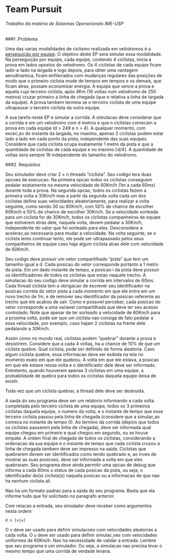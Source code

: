 # Team Pursuit

###### Trabalho da matéria de Sistemas Operacionais IME-USP

###1 .Problema

Uma das varias modalidades de ciclismo realizada em velódromos é a [perseguição por equipe](https://en.wikipedia.org/wiki/Team_pursuit). O objetivo deste EP sera simular essa modalidade. Na perseguição por equipe, cada equipe, contendo 4 ciclistas, inicia a prova em lados opostos do velodromo. Os 4 ciclistas de cada equipe ficam lado-a-lado na largada e logo depois, para obter uma vantagem aerodinamica, ficam enfileirados com mudanças regulares das posições de modo que o primeiro ciclista mude de tempos em tempos e os demais, que ficam atras, possam economizar energia. A equipe que vence a prova e aquela cujo terceiro ciclista, após 4Km (16 voltas num velodromo de 250 metros) cruzar primeiro a linha de chegada (que e relativa a linha de largada da equipe). A prova tambem termina se o terceiro ciclista de uma equipe ultrapassar o terceiro ciclista da outra equipe.

A sua tarefa neste EP e simular a corrida. A simulacao deve considerar que a corrida  e em um velodromo com d metros e que n ciclistas comecam a prova em cada equipe (d > 249 e n > 4). A qualquer momento, com excec¸ao do instante da largada, no maximo, apenas 2 ciclistas podem estar lado a lado em cada ponto da pista, independente das suas equipes. Considere que cada ciclista ocupa exatamente 1 metro da pista e que a quantidade de ciclistas de cada equipe e no maximo ⌈d/4⌉. A quantidade de voltas sera sempre 16 independente do tamanho do velodromo. 

###2 .Requisitos
 
Seu simulador deve criar 2 × n threads “ciclista”. Seu codigo tera duas opcoes de execucao. Na primeira opcao todos os ciclistas conseguem pedalar exatamente na mesma  velocidade de 60Km/h (1m a cada 60ms) durante toda a prova. Na segunda opcao, todos os ciclistas fazem a primeira volta a 30Km/h mas a partir da segunda volta cada um dos ciclistas define suas velocidades aleatoriamente, para realizar a volta seguinte, como sendo 30 ou 60Km/h, com 50% de chance de escolher 60Km/h e 50% de chance de escolher 30Km/h. Se a velocidade sorteada para um ciclista for de 30Km/h, todos os ciclistas companheiros de equipe que estiverem atras dele, naquela volta, devem pedalar a 30Km/h, independente do valor que foi sorteado para eles. Desconsidere a acelerac¸ao necessaria para mudar a velocidade. Na volta seguinte, se o ciclista lento continuar lento, ele pode ser ultrapassado pelos seus companheiros de equipe caso haja algum ciclista atras dele com velocidade de 60Km/h. 

Seu codigo deve possuir um vetor compartilhado “pista” que tem um tamanho igual a d. Cada posicao do vetor corresponde portanto a 1 metro da pista. Em um dado instante de tempo, a posicao i da pista deve possuir os identificadores de todos os ciclistas que estao naquele trecho. A simulacao do seu codigo deve simular a corrida em intervalos de 60ms. Cada thread ciclista tem a obrigacao de escrever seu identificador na posicao correta do vetor pista a cada momento em que ele entra em um novo trecho de 1m, e de remover seu identificador da posicao referente ao trecho que ele acabou de sair. Como e possıvel perceber, cada posicao do vetor corresponde a uma variavel compartilhada que deve ter seu acesso controlado. Note que apesar de ter sorteado a velocidade de 60Km/h para a proxima volta, pode ser que um ciclista nao consiga de fato pedalar a essa velocidade, por exemplo, caso hajam 2 ciclistas na frente dele pedalando a 30Km/h.

Assim como no mundo real, ciclistas podem “quebrar” durante a prova e desistirem. Considere que a cada 4 voltas, ha a chance de 10% de que um ciclista quebre. Qual ciclista, pode ser definido de forma aleatoria. Caso algum ciclista quebre, essa informacao deve ser exibida na tela no momento exato em que ele quebrou. A volta em que ele estava, a posicao em que ele estava nessa volta e o identificador dele deve ser informado. Entretanto, quando houverem apenas 3 ciclistas em uma equipe, a probabilidade de quebra para todos os ciclistas daquela equipe deixa de existir. 

Toda vez que um ciclista quebrar, a thread dele deve ser destruida.

A saıda do seu programa deve ser um relatorio informando a cada volta completada pelo terceiro ciclista de uma equipe, todos os 3 primeiros ciclistas daquela equipe, o numero da volta, e o instante de tempo que esse terceiro ciclista passou pela linha de chegada (considere que a simulac¸ao comeca no instante de tempo 0). Ao termino da corrida (depois que todos os ciclistas passarem pela linha de chegada), deve ser informada qual equipe chegou em primeiro e qual chegou em segundo, ou se houve empate. A ordem final de chegada de todos os ciclistas, considerando a ordenacao da sua equipe e o instante de tempo que cada ciclista cruzou a linha de chegada tambem deve ser impresso na saida. Ciclistas que quebrarem devem ser identificados como tendo quebrado e, ao inves de mostrar as suas posicoes, deve ser informada a volta em que eles quebraram. Seu programa deve ainda permitir uma opcao de debug que informa a cada 60ms o status de cada posicao da pista, ou seja, o identificador do(s) ciclista(s) naquela posicao ou a informacao de que nao ha nenhum ciclista ali.

Nao ha um formato padrao para a saida do seu programa. Basta que ela informe tudo que foi solicitado no paragrafo anterior.


Com relacao  a entrada, seu simulador deve receber como argumentos nesta ordem:

````shell
d n [v|u] 
`````

O v deve ser usado para definir simulacoes com velocidades aleatorias a cada volta. O  u deve ser usado para definir simulac¸oes com velocidades uniformes de 60Km/h. Nao ha necessidade de validar a entrada. Lembre que seu programa e um simulador. Ou seja, a simulacao nao precisa levar o mesmo tempo que uma corrida de verdade levaria.
